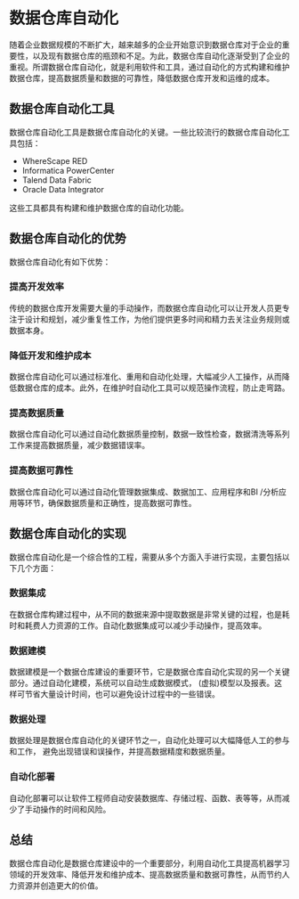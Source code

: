 # 数据仓库自动化

随着企业数据规模的不断扩大，越来越多的企业开始意识到数据仓库对于企业的重要性，以及现有数据仓库的瓶颈和不足。为此，数据仓库自动化逐渐受到了企业的重视。所谓数据仓库自动化，就是利用软件和工具，通过自动化的方式构建和维护数据仓库，提高数据质量和数据的可靠性，降低数据仓库开发和运维的成本。

## 数据仓库自动化工具

数据仓库自动化工具是数据仓库自动化的关键。一些比较流行的数据仓库自动化工具包括：

- WhereScape RED
- Informatica PowerCenter
- Talend Data Fabric
- Oracle Data Integrator

这些工具都具有构建和维护数据仓库的自动化功能。

## 数据仓库自动化的优势

数据仓库自动化有如下优势：

### 提高开发效率

传统的数据仓库开发需要大量的手动操作，而数据仓库自动化可以让开发人员更专注于设计和规划，减少重复性工作，为他们提供更多时间和精力去关注业务规则或数据本身。

### 降低开发和维护成本

数据仓库自动化可以通过标准化、重用和自动化处理，大幅减少人工操作，从而降低数据仓库的成本。此外，在维护时自动化工具可以规范操作流程，防止走弯路。

### 提高数据质量

数据仓库自动化可以通过自动化数据质量控制，数据一致性检查，数据清洗等系列工作来提高数据质量，减少数据错误率。

### 提高数据可靠性

数据仓库自动化可以通过自动化管理数据集成、数据加工、应用程序和BI /分析应用等环节，确保数据质量和正确性，提高数据可靠性。

## 数据仓库自动化的实现

数据仓库自动化是一个综合性的工程，需要从多个方面入手进行实现，主要包括以下几个方面：

### 数据集成

在数据仓库构建过程中，从不同的数据来源中提取数据是非常关键的过程，也是耗时和耗费人力资源的工作。自动化数据集成可以减少手动操作，提高效率。

### 数据建模

数据建模是一个数据仓库建设的重要环节，它是数据仓库自动化实现的另一个关键部分。通过自动化建模，系统可以自动生成数据模式， (虚拟)模型以及报表。这样可节省大量设计时间，也可以避免设计过程中的一些错误。

### 数据处理

数据处理是数据仓库自动化的关键环节之一，自动化处理可以大幅降低人工的参与和工作， 避免出现错误和误操作，并提高数据精度和数据质量。

### 自动化部署

自动化部署可以让软件工程师自动安装数据库、存储过程、函数、表等等，从而减少了手动操作的时间和风险。

## 总结

数据仓库自动化是数据仓库建设中的一个重要部分，利用自动化工具提高机器学习领域的开发效率、降低开发和维护成本、提高数据质量和数据可靠性，从而节约人力资源并创造更大的价值。